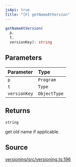 ```yaml
---
jsApi: true
title: "[F] getNameAtVersion"
---
```


```ts
getNameAtVersion(
  p,
  t,
  versionKey): string
```

## Parameters

| Parameter    | Type         |
| :----------- | :----------- |
| `p`          | `Program`    |
| `t`          | `Type`       |
| `versionKey` | `ObjectType` |

## Returns

`string`

get old name if applicable.

## Source

[versioning/src/versioning.ts:196](https://github.com/markcowl/cadl/blob/3db15286/packages/versioning/src/versioning.ts#L196)
